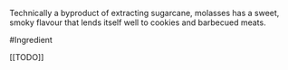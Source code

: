 Technically a byproduct of extracting sugarcane, molasses has a sweet, smoky flavour that lends itself well to cookies and barbecued meats.

#Ingredient 

[[TODO]]